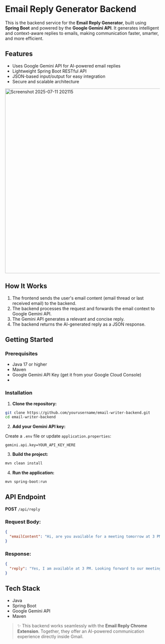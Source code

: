 # Email Reply Generator Backend

This is the backend service for the **Email Reply Generator**, built using **Spring Boot** and powered by the **Google Gemini API**. It generates intelligent and context-aware replies to emails, making communication faster, smarter, and more efficient.

## Features

* Uses Google Gemini API for AI-powered email replies
* Lightweight Spring Boot RESTful API
* JSON-based input/output for easy integration
* Secure and scalable architecture

<img width="1000" height="600" alt="Screenshot 2025-07-11 202115" src="https://github.com/user-attachments/assets/f70e9cbf-5185-4ea1-9f68-40a3f4246546" />

## How It Works

1. The frontend sends the user's email content (email thread or last received email) to the backend.
2. The backend processes the request and forwards the email context to Google Gemini API.
3. The Gemini API generates a relevant and concise reply.
4. The backend returns the AI-generated reply as a JSON response.

## Getting Started

### Prerequisites

* Java 17 or higher
* Maven
* Google Gemini API Key (get it from your Google Cloud Console)
* 

### Installation

1. **Clone the repository:**

```bash
git clone https://github.com/yourusername/email-writer-backend.git
cd email-writer-backend
```

2. **Add your Gemini API key:**

Create a `.env` file or update `application.properties`:

```properties
gemini.api.key=YOUR_API_KEY_HERE
```

3. **Build the project:**

```bash
mvn clean install
```

4. **Run the application:**

```bash
mvn spring-boot:run
```

## API Endpoint

**POST** `/api/reply`

### Request Body:

```json
{
  "emailContent": "Hi, are you available for a meeting tomorrow at 3 PM?"
}
```

### Response:

```json
{
  "reply": "Yes, I am available at 3 PM. Looking forward to our meeting."
}
```

## Tech Stack

* Java
* Spring Boot
* Google Gemini API
* Maven

> ✨ This backend works seamlessly with the **Email Reply Chrome Extension**. Together, they offer an AI-powered communication experience directly inside Gmail.

